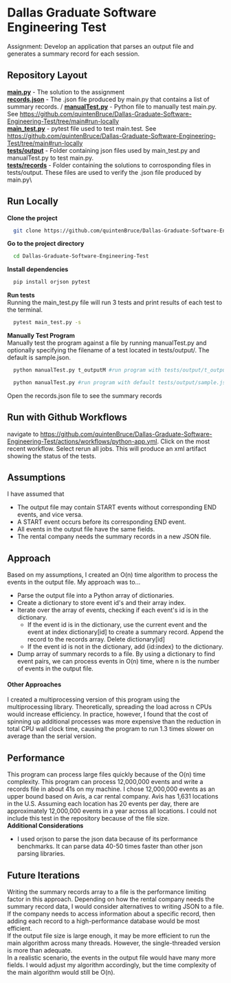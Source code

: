 # Dallas Graduate Software Engineering Test

Assignment: Develop an application that parses an output file and generates a summary record for each session.


## Repository Layout
**[main.py](main.py)** - The solution to the assignment\
**[records.json](records.json)** - The .json file produced by main.py that contains a list of summary records.  /
**[manualTest.py](manualTest.py)** - Python file to manually test main.py. See https://github.com/quintenBruce/Dallas-Graduate-Software-Engineering-Test/tree/main#run-locally \
**[main_test.py](main_test.py)** - pytest file used to test main.test. See https://github.com/quintenBruce/Dallas-Graduate-Software-Engineering-Test/tree/main#run-locally \
**[tests/output](tests/output)** - Folder containing json files used by main_test.py and manualTest.py to test main.py. \
**[tests/records](tests/records)** - Folder containing the solutions to corrosponding files in tests/output. These files are used to verify the .json file produced by main.py\


## Run Locally

**Clone the project**

```bash
  git clone https://github.com/quintenBruce/Dallas-Graduate-Software-Engineering-Test
```

**Go to the project directory**

```bash
  cd Dallas-Graduate-Software-Engineering-Test
```

**Install dependencies**

```bash
  pip install orjson pytest
```

**Run tests**\
Running the main_test.py file will run 3 tests and print results of each test to the terminal. 

```bash
  pytest main_test.py -s
```

**Manually Test Program**\
Manually test the program against a file by running manualTest.py and optionally specifying the filename of a test located in tests/output/. The default is sample.json.

```bash
  python manualTest.py t_outputM #run program with tests/output/t_outputM.json
```
```bash
  python manualTest.py #run program with default tests/output/sample.json
```
Open the records.json file to see the summary records


## Run with Github Workflows

navigate to 
https://github.com/quintenBruce/Dallas-Graduate-Software-Engineering-Test/actions/workflows/python-app.yml. Click on the most recent workflow. Select rerun all jobs. This will produce an xml artifact showing the status of the tests. 




## Assumptions
I have assumed that
- The output file may contain START events without corresponding END events, and vice versa.
- A START event occurs before its corresponding END event.
- All events in the output file have the same fields.
- The rental company needs the summary records in a new JSON file.

## Approach

Based on my assumptions, I created an O(n) time algorithm to process the events in the output file. My approach was to...
- Parse the output file into a Python array of dictionaries.
- Create a dictionary to store event id's and their array index.
- Iterate over the array of events, checking if each event's id is in the dictionary.
    - If the event id is in the dictionary, use the current event and the event at index dictionary[id] to create a summary record. Append the record to the records array. Delete dictionary[id]
    - If the event id is not in the dictionary, add {id:index} to the dictionary.
- Dump array of summary records to a file.
By using a dictionary to find event pairs, we can process events in O(n) time, where n is the number of events in the output file.

#### Other Approaches
I created a multiprocessing version of this program using the multiprocessing library. Theoretically, spreading the load across n CPUs would increase efficiency. In practice, however, I found that the cost of spinning up additional processes was more expensive than the reduction in total CPU wall clock time, causing the program to run 1.3 times slower on average than the serial version.

## Performance
This program can process large files quickly because of the O(n) time complexity. This program can process 12,000,000 events and write a records file in about 41s on my machine. I chose 12,000,000 events as an upper bound based on Avis, a car rental company. Avis has 1,631 locations in the U.S. Assuming each location has 20 events per day, there are approximately 12,000,000 events in a year across all locations. I could not include this test in the repository because of the file size. \
**Additional Considerations**
- I used orjson to parse the json data because of its performance benchmarks. It can parse data 40-50 times faster than other json parsing libraries.

## Future Iterations
Writing the summary records array to a file is the performance limiting factor in this approach. Depending on how the rental company needs the summary record data, I would consider alternatives to writing JSON to a file. If the company needs to access information about a specific record, then adding each record to a high-performance database would be most efficient.\
If the output file size is large enough, it may be more efficient to run the main algorithm across many threads. However, the single-threaded version is more than adequate.\
In a realistic scenario, the events in the output file would have many more fields. I would adjust my algorithm accordingly, but the time complexity of the main algorithm would still be O(n). 
